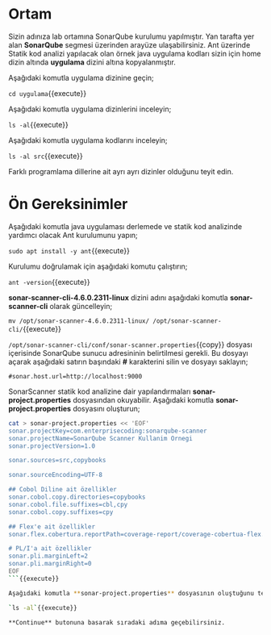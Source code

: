 # Ortam

Sizin adınıza lab ortamına SonarQube kurulumu yapılmıştır. Yan tarafta yer alan **SonarQube** segmesi üzerinden arayüze ulaşabilirsiniz. Ant üzerinde Statik kod analizi yapılacak olan örnek java uygulama kodları sizin için home dizin altında **uygulama** dizini altına kopyalanmıştır.

Aşağıdaki komutla uygulama dizinine geçin;

`cd uygulama`{{execute}}

Aşağıdaki komutla uygulama dizinlerini inceleyin;

`ls -al`{{execute}}

Aşağıdaki komutla uygulama kodlarını inceleyin;

`ls -al src`{{execute}}

Farklı programlama dillerine ait ayrı ayrı dizinler olduğunu teyit edin.

# Ön Gereksinimler

Aşağıdaki komutla java uygulaması derlemede ve statik kod analizinde yardımcı olacak Ant kurulumunu yapın;

`sudo apt install -y ant`{{execute}}

Kurulumu doğrulamak için aşağıdaki komutu çalıştırın;

`ant -version`{{execute}}

**sonar-scanner-cli-4.6.0.2311-linux** dizini adını aşağıdaki komutla **sonar-scanner-cli** olarak güncelleyin;

`mv /opt/sonar-scanner-4.6.0.2311-linux/ /opt/sonar-scanner-cli/`{{execute}}

`/opt/sonar-scanner-cli/conf/sonar-scanner.properties`{{copy}} dosyası içerisinde SonarQube sunucu adresininin belirtilmesi gerekli. Bu dosyayı açarak aşağıdaki satırın başındaki **#** karakterini silin ve dosyayı saklayın;

`#sonar.host.url=http://localhost:9000`

SonarScanner statik kod analizine dair yapılandırmaları **sonar-project.properties** dosyasından okuyabilir. Aşağıdaki komutla **sonar-project.properties** dosyasını oluşturun;

```bash
cat > sonar-project.properties << 'EOF'
sonar.projectKey=com.enterprisecoding:sonarqube-scanner
sonar.projectName=SonarQube Scanner Kullanim Ornegi
sonar.projectVersion=1.0

sonar.sources=src,copybooks

sonar.sourceEncoding=UTF-8

## Cobol Diline ait özellikler
sonar.cobol.copy.directories=copybooks
sonar.cobol.file.suffixes=cbl,cpy
sonar.cobol.copy.suffixes=cpy

## Flex'e ait özellikler
sonar.flex.cobertura.reportPath=coverage-report/coverage-cobertua-flex.xml

# PL/I'a ait özellikler
sonar.pli.marginLeft=2
sonar.pli.marginRight=0
EOF
```{{execute}}

Aşağıdaki komutla **sonar-project.properties** dosyasının oluştuğunu teyit edin;

`ls -al`{{execute}}

**Continue** butonuna basarak sıradaki adıma geçebilirsiniz.
